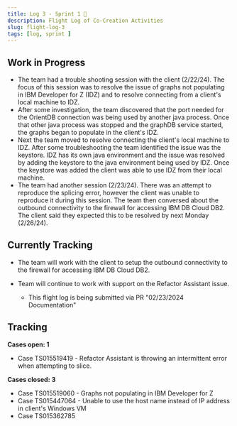 ```yaml
---
title: Log 3 - Sprint 1 🛫
description: Flight Log of Co-Creation Activities
slug: flight-log-3
tags: [log, sprint ]
---
```


## Work in Progress

- The team had a trouble shooting session with the client (2/22/24). The focus of this session was to resolve the issue of graphs not populating in IBM Developer for Z (IDZ) and to resolve connecting from a client's local machine to IDZ.
- After some investigation, the team discovered that the port needed for the OrientDB connection was being used by another java process. Once that other java process was stopped and the graphDB service started, the graphs began to populate in the client's IDZ.
- Next the team moved to resolve connecting the client's local machine to IDZ. After some troubleshooting the team identified the issue was the keystore. IDZ has its own java environment and the issue was resolved by adding the keystore to the java environment being used by IDZ. Once the keystore was added the client was able to use IDZ from their local machine. 
- The team had another session (2/23/24). There was an attempt to reproduce the splicing error, however the client was unable to reproduce it during this session. The team then conversed about the outbound connectivity to the firewall for accessing IBM DB Cloud DB2. The client said they expected this to be resolved by next Monday (2/26/24).

## Currently Tracking
- The team will work with the client to setup the outbound connectivity to the firewall for accessing IBM DB Cloud DB2.
- Team will continue to work with support on the Refactor Assistant issue. 

    - This flight log is being submitted via PR "02/23/2024 Documentation"

## Tracking
**Cases open: 1**
  - Case TS015519419 - Refactor Assistant is throwing an intermittent error when attempting to slice.

**Cases closed: 3**
  - Case TS015519060 - Graphs not populating in IBM Developer for Z
  - Case TS015447064 - Unable to use the host name instead of IP address in client's Windows VM
  - Case TS015362785  